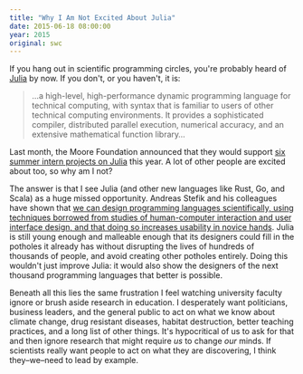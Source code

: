 ```yaml
---
title: "Why I Am Not Excited About Julia"
date: 2015-06-18 08:00:00
year: 2015
original: swc
---
```

<p>
  If you hang out in scientific programming circles,
  you're probably heard of <a href="http://julialang.org/">Julia</a> by now.
  If you don't, or you haven't,
  it is:
</p>
<blockquote>
  <p>
    …a high-level, high-performance dynamic programming language for technical computing,
    with syntax that is familiar to users of other technical computing environments.
    It provides a sophisticated compiler, distributed parallel execution, numerical accuracy,
    and an extensive mathematical function library…
  </p>
</blockquote>
<p>
  Last month,
  the Moore Foundation announced that they would support
  <a href="http://julialang.org/blog/2015/05/jsoc-cfp/">six summer intern projects on Julia</a> this year.
  A lot of other people are excited about too,
  so why am I not?
</p>
<p>
  The answer is that I see Julia (and other new languages like Rust, Go, and Scala) as a huge missed opportunity.
  Andreas Stefik and his colleagues have shown that
  <a href="http://neverworkintheory.org/2014/01/29/stefik-siebert-syntax.html">we can design programming languages scientifically,
    using techniques borrowed from studies of human-computer interaction and user interface design,
    and that doing so increases usability in novice hands</a>.
  Julia is still young enough and malleable enough that its designers could fill in the potholes it already has
  without disrupting the lives of hundreds of thousands of people,
  and avoid creating other potholes entirely.
  Doing this wouldn't just improve Julia:
  it would also show the designers of the next thousand programming languages
  that better is possible.
</p>
<p>
  Beneath all this lies the same frustration I feel
  watching university faculty ignore or brush aside research in education.
  I desperately want politicians, business leaders, and the general public to act on
  what we know about climate change, drug resistant diseases, habitat destruction,
  better teaching practices,
  and a long list of other things.
  It's hypocritical of us to ask for that and then ignore research
  that might require <em>us</em> to change <em>our</em> minds.
  If scientists really want people to act on what they are discovering,
  I think they–we–need to lead by example.
</p>
